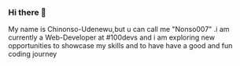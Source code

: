 ### Hi there 👋

 My name is Chinonso-Udenewu,but u can call me "Nonso007" .i am currently a Web-Developer at #100devs and i am exploring new opportunities to showcase my skills and to have have a good and fun coding journey 
